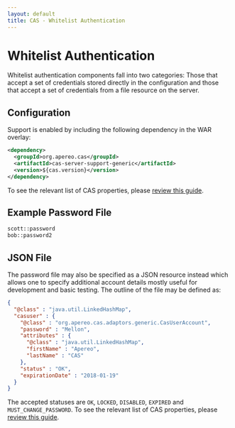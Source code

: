 ```yaml
---
layout: default
title: CAS - Whitelist Authentication
---
```


# Whitelist Authentication

Whitelist authentication components fall into two categories: Those that accept a set of credentials stored directly in the configuration and those that accept a set of credentials from a file resource on the server.

## Configuration

Support is enabled by including the following dependency in the WAR overlay:

```xml
<dependency>
  <groupId>org.apereo.cas</groupId>
  <artifactId>cas-server-support-generic</artifactId>
  <version>${cas.version}</version>
</dependency>
```

To see the relevant list of CAS properties, please [review this guide](Configuration-Properties.html#file-whitelist-authentication).

## Example Password File

```bash
scott::password
bob::password2
```


## JSON File

The password file may also be specified as a JSON resource instead which allows one to specify additional account details mostly useful for development and basic testing. The outline of the file may be defined as:

```json
{
  "@class" : "java.util.LinkedHashMap",
  "casuser" : {
    "@class" : "org.apereo.cas.adaptors.generic.CasUserAccount",
    "password" : "Mellon",
    "attributes" : {
      "@class" : "java.util.LinkedHashMap",
      "firstName" : "Apereo",
      "lastName" : "CAS"
    },
    "status" : "OK",
    "expirationDate" : "2018-01-19"
  }
}
```

The accepted statuses are `OK`, `LOCKED`, `DISABLED`, `EXPIRED` and `MUST_CHANGE_PASSWORD`. To see the relevant list of CAS properties, please [review this guide](Configuration-Properties.html#json-whitelist-authentication).
